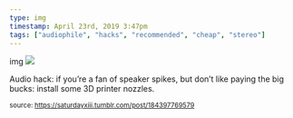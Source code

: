```yaml
---
type: img
timestamp: April 23rd, 2019 3:47pm
tags: ["audiophile", "hacks", "recommended", "cheap", "stereo"]
---
```

img
<img src="https://saturdayxiii.github.io/media/184397769579.jpg"/>
                                                                                          
Audio hack: if you’re a fan of speaker spikes, but don’t like paying the big bucks: install some 3D printer nozzles.
 
                                    
                
                
                
                
                                
<small>source: https://saturdayxiii.tumblr.com/post/184397769579</small>